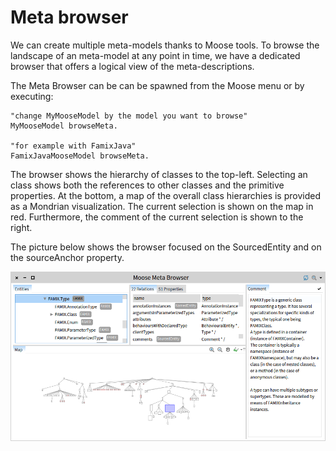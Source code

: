 # Meta browser

We can create multiple meta-models thanks to Moose tools. To browse the landscape of an meta-model at any point in time, we have a dedicated browser that offers a logical view of the meta-descriptions.

The Meta Browser can be can be spawned from the Moose menu or by executing:

```st
"change MyMooseModel by the model you want to browse"
MyMooseModel browseMeta.

"for example with FamixJava"
FamixJavaMooseModel browseMeta.
```

The browser shows the hierarchy of classes to the top-left. Selecting an class shows both the references to other classes and the primitive properties. At the bottom, a map of the overall class hierarchies is provided as a Mondrian visualization. The current selection is shown on the map in red. Furthermore, the comment of the current selection is shown to the right.

The picture below shows the browser focused on the SourcedEntity and on the sourceAnchor property.

![Meta Browser](meta-browser.png)
